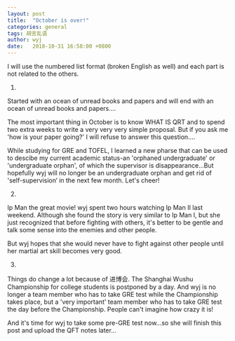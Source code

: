 ```yaml
---
layout: post
title:  "October is over!"
categories: general
tags: 胡言乱语
author: wyj
date:   2018-10-31 16:58:00 +0800
---
```


I will use the numbered list format (broken English as well) and each part is not related to the others.

1.

Started with an ocean of unread books and papers and will end with an ocean of unread books and papers....

The most important thing in October is to know WHAT IS QRT and to spend two extra weeks to write a very very very simple proposal. But if you ask me 'how is your paper going?' I will refuse to answer this question....

While studying for GRE and TOFEL, I learned a new pharse that can be used to descibe my current academic status-an 'orphaned undergraduate' or 'undergraduate orphan', of which the supervisor is disappearance...But hopefully wyj will no longer be an undergraduate orphan and get rid of 'self-supervision‘ in the next few month. Let's cheer!

2.

Ip Man the great movie! wyj spent two hours watching Ip Man II last weekend. Although she found the story is very similar to Ip Man I, but she just recognized that before fighting with others, it's better to be gentle and talk some sense into the enemies and other people. 

But wyj hopes that she would never have to fight against other people until her martial art skill becomes very good.

3.

Things do change a lot because of 进博会. The Shanghai Wushu Championship for college students is postponed by a day. And wyj is no longer a team member who has to take GRE test while the Championship takes place, but a 'very important' team member who has to take GRE test the day before the Championship. People can't imagine how crazy it is!

And it's time for wyj to take some pre-GRE test now...so she will finish this post and upload the QFT notes later...